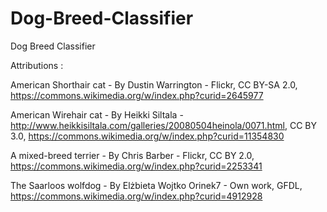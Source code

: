 # Dog-Breed-Classifier
Dog Breed Classifier

Attributions :


American Shorthair cat - By Dustin Warrington - Flickr, CC BY-SA 2.0, https://commons.wikimedia.org/w/index.php?curid=2645977

American Wirehair cat - By Heikki Siltala - http://www.heikkisiltala.com/galleries/20080504heinola/0071.html, CC BY 3.0, https://commons.wikimedia.org/w/index.php?curid=11354830

A mixed-breed terrier - By Chris Barber - Flickr, CC BY 2.0, https://commons.wikimedia.org/w/index.php?curid=2253341


The Saarloos wolfdog - By Elżbieta Wojtko Orinek7 - Own work, GFDL, https://commons.wikimedia.org/w/index.php?curid=4912928